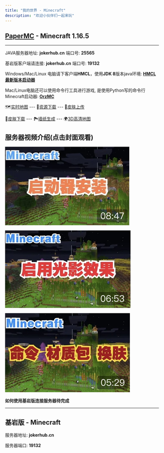 ```yaml
---
title: "我的世界 - Minecraft"
description: "欢迎小伙伴们一起来玩"
---
```


## [PaperMC](https://papermc.io) - Minecraft 1.16.5

---

JAVA服务器地址: **jokerhub.cn** 端口号: **25565**

基岩版客户端请连接: **jokerhub.cn** 端口号: **19132**

Windows/Mac/Linux 电脑请下客户端**HMCL**，使用**JDK 8**版本java环境: **[HMCL最新版本启动器](https://github.com/huanghongxun/HMCL/releases/latest)**

Mac/Linux电脑还可以使用命令行工具进行游戏, 是使用Python写的命令行Minecraft启动器: **[OrzMC](https://pypi.org/project/OrzMC/)**

🗺[实时地图](https://map.jokerhub.cn)
--- 📁[资源下载](https://download.jokerhub.cn)
--- 🎎[皮肤上传](https://skin.jokerhub.cn)

👗[皮肤下载](https://www.minecraftskins.com)
--- 🏞[墙纸生成](http://minecraft.novaskin.me/wallpapers/mobile)
--- 🌍[3D高清地图](https://world.jokerhub.cn)

## 服务器视频介绍(点击封面观看)

[![启动器安装与服务器登录](images/video_cover/mc_1.jpg)](https://www.bilibili.com/video/BV1nK4y1f7Yh/)

[![客户端开启光影效果](images/video_cover/mc_2.jpg)](https://www.bilibili.com/video/BV1sz4y1k7Hm/)

[![命令、材质包导入及更换皮肤](images/video_cover/mc_3.jpg)](https://www.bilibili.com/video/BV18A411x7EH)

**如何使用基岩版连接服务器待完成**

---


## 基岩版 - Minecraft

服务器地址: **jokerhub.cn**

服务器端口: **19132**
